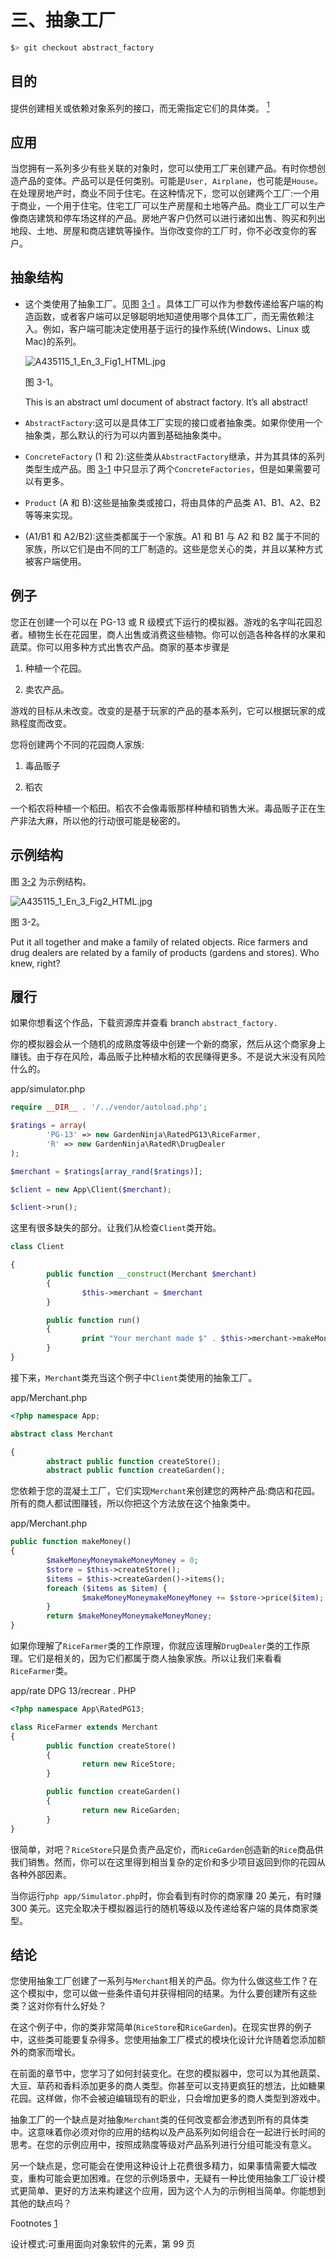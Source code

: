 # 三、抽象工厂

```php
$> git checkout abstract_factory

```

## 目的

提供创建相关或依赖对象系列的接口，而无需指定它们的具体类。 [<sup>1</sup>](#Fn1)

## 应用

当您拥有一系列多少有些关联的对象时，您可以使用工厂来创建产品。有时你想创造产品的变体。产品可以是任何类别。可能是`User, Airplane`，也可能是`House`。在处理房地产时，商业不同于住宅。在这种情况下，您可以创建两个工厂:一个用于商业，一个用于住宅。住宅工厂可以生产房屋和土地等产品。商业工厂可以生产像商店建筑和停车场这样的产品。房地产客户仍然可以进行诸如出售、购买和列出地段、土地、房屋和商店建筑等操作。当你改变你的工厂时，你不必改变你的客户。

## 抽象结构

*   这个类使用了抽象工厂。见图 [3-1](#Fig1) 。具体工厂可以作为参数传递给客户端的构造函数，或者客户端可以足够聪明地知道使用哪个具体工厂，而无需依赖注入。例如，客户端可能决定使用基于运行的操作系统(Windows、Linux 或 Mac)的系列。

    ![A435115_1_En_3_Fig1_HTML.jpg](img/A435115_1_En_3_Fig1_HTML.jpg)

    图 3-1。

    This is an abstract uml document of abstract factory. It’s all abstract!
*   `AbstractFactory`:这可以是具体工厂实现的接口或者抽象类。如果你使用一个抽象类，那么默认的行为可以内置到基础抽象类中。

*   `ConcreteFactory` (1 和 2):这些类从`AbstractFactory`继承，并为其具体的系列类型生成产品。图 [3-1](#Fig1) 中只显示了两个`ConcreteFactories`，但是如果需要可以有更多。

*   `Product` (A 和 B):这些是抽象类或接口，将由具体的产品类 A1、B1、A2、B2 等等来实现。

*   (A1/B1 和 A2/B2):这些类都属于一个家族。A1 和 B1 与 A2 和 B2 属于不同的家族，所以它们是由不同的工厂制造的。这些是您关心的类，并且以某种方式被客户端使用。

## 例子

您正在创建一个可以在 PG-13 或 R 级模式下运行的模拟器。游戏的名字叫花园忍者。植物生长在花园里，商人出售或消费这些植物。你可以创造各种各样的水果和蔬菜。你可以用多种方式出售农产品。商家的基本步骤是

1.  种植一个花园。

2.  卖农产品。

游戏的目标从未改变。改变的是基于玩家的产品的基本系列，它可以根据玩家的成熟程度而改变。

您将创建两个不同的花园商人家族:

1.  毒品贩子

2.  稻农

一个稻农将种植一个稻田。稻农不会像毒贩那样种植和销售大米。毒品贩子正在生产非法大麻，所以他的行动很可能是秘密的。

## 示例结构

图 [3-2](#Fig2) 为示例结构。

![A435115_1_En_3_Fig2_HTML.jpg](img/A435115_1_En_3_Fig2_HTML.jpg)

图 3-2。

Put it all together and make a family of related objects. Rice farmers and drug dealers are related by a family of products (gardens and stores). Who knew, right?

## 履行

如果你想看这个作品，下载资源库并查看 branch `abstract_factory.`

你的模拟器会从一个随机的成熟度等级中创建一个新的商家，然后从这个商家身上赚钱。由于存在风险，毒品贩子比种植水稻的农民赚得更多。不是说大米没有风险什么的。

app/simulator.php

```php
require __DIR__ . '/../vendor/autoload.php';

$ratings = array(
        'PG-13' => new GardenNinja\RatedPG13\RiceFarmer,
        'R' => new GardenNinja\RatedR\DrugDealer
);

$merchant = $ratings[array_rand($ratings)];

$client = new App\Client($merchant);

$client->run();

```

这里有很多缺失的部分。让我们从检查`Client`类开始。

```php
class Client

{
        public function __construct(Merchant $merchant)
        {
                $this->merchant = $merchant
        }

        public function run()
        {
                print "Your merchant made $" . $this->merchant->makeMoney() . PHP_EOL;
        }
}

```

接下来，`Merchant`类充当这个例子中`Client`类使用的抽象工厂。

app/Merchant.php

```php
<?php namespace App;

abstract class Merchant

{
        abstract public function createStore();
        abstract public function createGarden();

```

您依赖于您的混凝土工厂，它们实现`Merchant`来创建您的两种产品:商店和花园。所有的商人都试图赚钱，所以你把这个方法放在这个抽象类中。

app/Merchant.php

```php
public function makeMoney()
{
        $makeMoneyMoneymakeMoneyMoney = 0;
        $store = $this->createStore();
        $items = $this->createGarden()->items();
        foreach ($items as $item) {
                $makeMoneyMoneymakeMoneyMoney += $store->price($item);
        }
        return $makeMoneyMoneymakeMoneyMoney;
}

```

如果你理解了`RiceFarmer`类的工作原理，你就应该理解`DrugDealer`类的工作原理。它们是相关的，因为它们都属于商人抽象家族。所以让我们来看看`RiceFarmer`类。

app/rate DPG 13/recrear . PHP

```php
<?php namespace App\RatedPG13;

class RiceFarmer extends Merchant
{
        public function createStore()
        {
                return new RiceStore;
        }

        public function createGarden()
        {
                return new RiceGarden;
        }
}

```

很简单，对吧？`RiceStore`只是负责产品定价，而`RiceGarden`创造新的`Rice`商品供我们销售。然而，你可以在这里得到相当复杂的定价和多少项目返回到你的花园从各种外部因素。

当你运行`php app/Simulator.php`时，你会看到有时你的商家赚 20 美元，有时赚 300 美元。这完全取决于模拟器运行的随机等级以及传递给客户端的具体商家类型。

## 结论

您使用抽象工厂创建了一系列与`Merchant`相关的产品。你为什么做这些工作？在这个模拟中，您可以做一些条件语句并获得相同的结果。为什么要创建所有这些类？这对你有什么好处？

在这个例子中，你的类非常简单(`RiceStore`和`RiceGarden`)。在现实世界的例子中，这些类可能要复杂得多。您使用抽象工厂模式的模块化设计允许随着您添加额外的商家而增长。

在前面的章节中，您学习了如何封装变化。在您的模拟器中，您可以为其他蔬菜、大豆、草药和香料添加更多的商人类型。你甚至可以支持更疯狂的想法，比如糖果花园。这样做，你不会被迫编辑现有的职业，只会增加更多的商人类型到游戏中。

抽象工厂的一个缺点是对抽象`Merchant`类的任何改变都会渗透到所有的具体类中。这意味着你必须对你的应用的结构以及产品系列如何组合在一起进行长时间的思考。在您的示例应用中，按照成熟度等级对产品系列进行分组可能没有意义。

另一个缺点是，您可能会在使用这种设计上花费很多精力，如果事情需要大幅改变，重构可能会更加困难。在您的示例场景中，无疑有一种比使用抽象工厂设计模式更简单、更好的方法来构建这个应用，因为这个人为的示例相当简单。你能想到其他的缺点吗？

Footnotes [1](#Fn1_source)

设计模式:可重用面向对象软件的元素，第 99 页